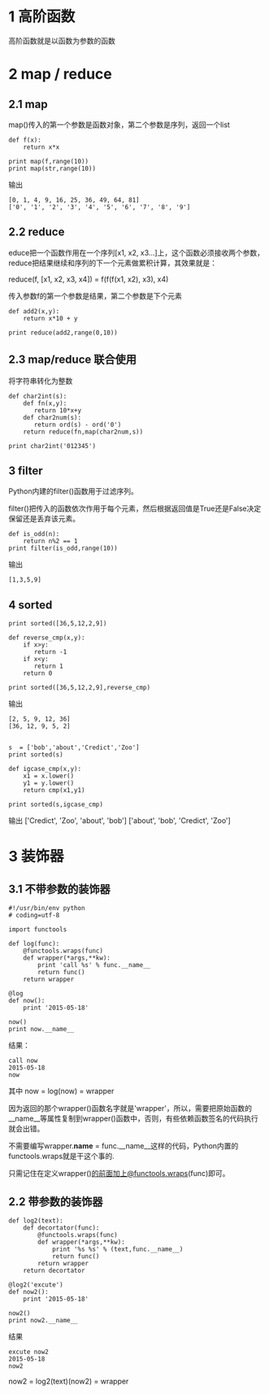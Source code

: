 # 1 高阶函数 #

高阶函数就是以函数为参数的函数

# 2	map / reduce ##

## 2.1 map ##

map()传入的第一个参数是函数对象，第二个参数是序列，返回一个list

	def f(x):
	    return x*x
	 
	print map(f,range(10))
	print map(str,range(10))
	 
输出

	[0, 1, 4, 9, 16, 25, 36, 49, 64, 81]
	['0', '1', '2', '3', '4', '5', '6', '7', '8', '9']


## 2.2 reduce ##

educe把一个函数作用在一个序列[x1, x2, x3...]上，这个函数必须接收两个参数，reduce把结果继续和序列的下一个元素做累积计算，其效果就是：

reduce(f, [x1, x2, x3, x4]) = f(f(f(x1, x2), x3), x4)

传入参数f的第一个参数是结果，第二个参数是下个元素


	def add2(x,y):
	    return x*10 + y                                                
	 
	print reduce(add2,range(0,10))

## 2.3 map/reduce 联合使用 ##

将字符串转化为整数

	def char2int(s):      
	    def fn(x,y):      
	       return 10*x+y 
	    def char2num(s):  
	       return ord(s) - ord('0')
	    return reduce(fn,map(char2num,s))
	                      
	print char2int('012345') 

## 3 filter ##
 
Python内建的filter()函数用于过滤序列。

filter()把传入的函数依次作用于每个元素，然后根据返回值是True还是False决定保留还是丢弃该元素。

	
	def is_odd(n):           
	    return n%2 == 1      
	print filter(is_odd,range(10))
输出
	
	[1,3,5,9]




## 4 sorted ##

	print sorted([36,5,12,2,9])          
	                                     
	def reverse_cmp(x,y):                
	    if x>y:                          
	       return -1                    
	    if x<y:                          
	       return 1                     
	    return 0                         
	                                     
	print sorted([36,5,12,2,9],reverse_cmp)

输出
	
	[2, 5, 9, 12, 36]
	[36, 12, 9, 5, 2]
	

	s  = ['bob','about','Credict','Zoo']
	print sorted(s)
	 
	def igcase_cmp(x,y):
	    x1 = x.lower()
	    y1 = y.lower()
	    return cmp(x1,y1)
	 
	print sorted(s,igcase_cmp)

输出
	['Credict', 'Zoo', 'about', 'bob']
	['about', 'bob', 'Credict', 'Zoo']

	 

# 3 装饰器 #

## 3.1  不带参数的装饰器  ##
 

	#!/usr/bin/env python
	# coding=utf-8
	
	import functools
	
	def log(func):
	    @functools.wraps(func)
	    def wrapper(*args,**kw):
	        print 'call %s' % func.__name__
	        return func()
	    return wrapper
	
	@log
	def now():
	    print '2015-05-18'
	
	now()
	print now.__name__

结果：

	call now
	2015-05-18
	now

其中 now = log(now)  = wrapper

因为返回的那个wrapper()函数名字就是'wrapper'，所以，需要把原始函数的__name__等属性复制到wrapper()函数中，否则，有些依赖函数签名的代码执行就会出错。

不需要编写wrapper.__name__ = func.__name__这样的代码，Python内置的functools.wraps就是干这个事的.

 只需记住在定义wrapper()的前面加上@functools.wraps(func)即可。




## 2.2 带参数的装饰器 ##



	def log2(text):
	    def decortator(func):
	        @functools.wraps(func)
	        def wrapper(*args,**kw):
	            print '%s %s' % (text,func.__name__)
	            return func()
	        return wrapper
	    return decortator
	
	@log2('excute')
	def now2():
	    print '2015-05-18'
	
	now2()
	print now2.__name__

结果

	excute now2
	2015-05-18
	now2

now2 = log2(text)(now2) = wrapper